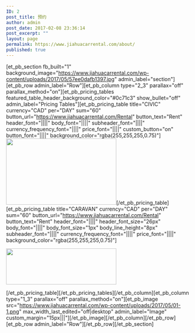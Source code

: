 ```yaml
---
ID: 2
post_title: 预约
author: admin
post_date: 2017-02-08 23:36:14
post_excerpt: ""
layout: page
permalink: https://www.jiahuacarrental.com/about/
published: true
---
```

[et_pb_section fb_built="1" background_image="https://www.jiahuacarrental.com/wp-content/uploads/2017/05/57ee0dafb1397.jpg" admin_label="section"][et_pb_row admin_label="Row"][et_pb_column type="2_3" parallax="off" parallax_method="on"][et_pb_pricing_tables featured_table_header_background_color="#0c71c3" show_bullet="off" admin_label="Pricing Tables"][et_pb_pricing_table title="CIVIC" currency="CAD" per="DAY" sum="60" button_url="https://www.jiahuacarrental.com/Rental" button_text="Rent" header_font="||||" body_font="||||" subheader_font="||||" currency_frequency_font="||||" price_font="||||" custom_button="on" button_font="||||" background_color="rgba(255,255,255,0.75)"]<img class="size-medium wp-image-78 aligncenter" src="https://www.jiahuacarrental.com/wp-content/uploads/2017/05/02-300x98.png" alt="" width="300" height="180" />[/et_pb_pricing_table][et_pb_pricing_table title="CARAVAN" currency="CAD" per="DAY" sum="60" button_url="https://www.jiahuacarrental.com/Rental" button_text="Rent" header_font="||||" header_font_size="26px" body_font="||||" body_font_size="1px" body_line_height="8px" subheader_font="||||" currency_frequency_font="||||" price_font="||||" background_color="rgba(255,255,255,0.75)"]<p><a href="https://www.jiahuacarrental.com/wp-content/uploads/2017/05/03.png"><img src="https://www.jiahuacarrental.com/wp-content/uploads/2017/05/03-300x98.png" width="300" height="98" alt="" class="wp-image-79 alignnone size-medium" /></a></p>[/et_pb_pricing_table][/et_pb_pricing_tables][/et_pb_column][et_pb_column type="1_3" parallax="off" parallax_method="on"][et_pb_image src="https://www.jiahuacarrental.com/wp-content/uploads/2017/05/01-1.png" max_width_last_edited="off|desktop" admin_label="Image" custom_margin="15px|||"][/et_pb_image][/et_pb_column][/et_pb_row][et_pb_row admin_label="Row"][/et_pb_row][/et_pb_section]